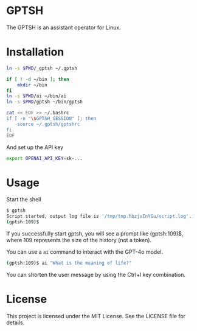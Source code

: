 # GPTSH

The GPTSH is an assistant operator for Linux.

# Installation

```bash
ln -s $PWD/_gptsh ~/.gptsh

if [ ! -d ~/bin ]; then
    mkdir ~/bin
fi
ln -s $PWD/ai ~/bin/ai
ln -s $PWD/gptsh ~/bin/gptsh

cat << EOF >> ~/.bashrc
if [ -n "\$GPTSH_SESSION" ]; then
    source ~/.gptsh/gptshrc
fi
EOF

```

And set up the API key
```bash
export OPENAI_API_KEY=sk-...
```

# Usage

Start the shell
```bash
$ gptsh
Script started, output log file is '/tmp/tmp.hbzjvInYGu/script.log'.
(gptsh:109)$ 
```
If you successfully start gptsh, you will see a prompt like (gptsh:109)$, where 109 represents the size of the history (not a token).

You can use a `ai` command to interact with the GPT-4o model.
```bash
(gptsh:109)$ ai "What is the meaning of life?"
```

You can shorten the user message by using the Ctrl+l key combination.

# License
This project is licensed under the MIT License. See the LICENSE file for details.


